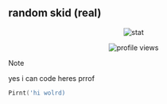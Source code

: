 ## random skid (real)
<p align="center">
  <img src="https://github-readme-stats.vercel.app/api?username=kg5n&show_icons=true&theme=transparent&hide_border=true&text_color=CCCCCC&title_color=CCCCCC&icon_color=CCCCCC" alt="stat"/>
</p>
<p align="center">
  <img src="https://komarev.com/ghpvc/?username=kg5n&label=Profile%20Views&color=blue&style=flat" alt="profile views"/>
</p>

> [!NOTE]
>
> yes i can code heres prrof
```lua
Pirnt('hi wolrd)
```
